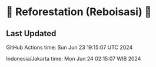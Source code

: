 
# 🌳 Reforestation (Reboisasi) 🌲

## Last Updated

GitHub Actions time: Sun Jun 23 19:15:07 UTC 2024

Indonesia/Jakarta time: Mon Jun 24 02:15:07 WIB 2024

